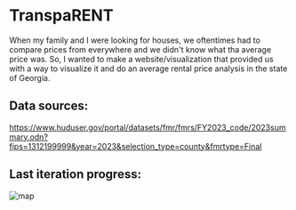 # TranspaRENT
When my family and I were looking for houses, we oftentimes had to compare prices from everywhere and we didn't know what tha average price was. So, I wanted to make a website/visualization that provided us with a way to visualize it and do an average rental price analysis in the state of Georgia. 

## Data sources:
https://www.huduser.gov/portal/datasets/fmr/fmrs/FY2023_code/2023summary.odn?fips=1312199999&year=2023&selection_type=county&fmrtype=Final

## Last iteration progress: 
![map](https://user-images.githubusercontent.com/33205097/209213127-1e295a8d-dd34-41cf-968f-8608087c077e.png)
